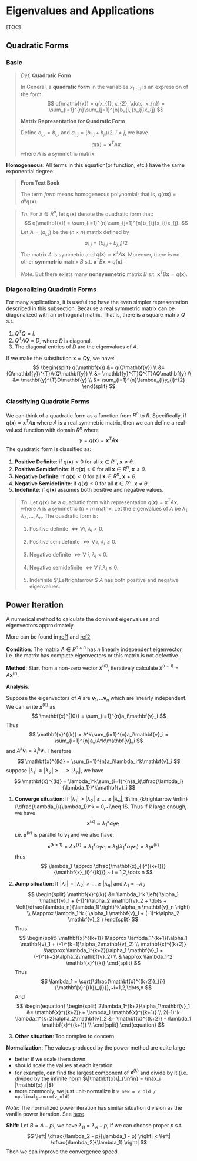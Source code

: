 # Eigenvalues and Applications #

[TOC]

## Quadratic Forms ##

### Basic ###

> *Def.* **Quadratic Form**
>
> In General, a **quadratic form** in the variables $x_{1:n}$ is an expression of the form:
> $$
> q(\mathbf{x}) = q(x_{1}, x_{2}, \dots, x_{n}) = \sum_{i=1}^{n}\sum_{j=1}^{n}b_{i,j}x_{i}x_{j}
> $$
>
> **Matrix Representation for Quadratic Form**
>
> Define $a_{i,i} = b_{i,i}$ and $a_{i,j} = (b_{i,j} + b_{ji})/2,\ i\neq j$, we have 
> $$
> q(\mathbf{x}) = \mathbf{x}^{T}A\mathbf{x}
> $$
> where $A$ is a symmetric matrix.



**Homogeneous**: All terms in this equation(or function, etc.) have the same exponential degree.



> **From Text Book**
>
> The term *form* means homogeneous polynomial; that is, $q(a\mathbf{x}) = a^{k}q(\mathbf{x})$. 



> *Th.* For $\mathbf{x}\in R^n$, let $q(\mathbf{x})$ denote the quadratic form that:
> $$
> q(\mathbf{x}) = \sum_{i=1}^{n}\sum_{j=1}^{n}b_{i,j}x_{i}x_{j}.
> $$
> Let $A=(a_{i,j})$ be the $(n\times n)$ matrix defined by
> $$
> a_{i,j} = (b_{i,j} + b_{j,i})/2
> $$
> The matrix $A$ is symmetric and $q(\mathbf{x}) = \mathbf{x}^{T}A\mathbf{x}$. Moreover, there is no other **symmetric** matrix $B$ s.t. $\mathbf{x}^{T}B\mathbf{x} = q(\mathbf{x})$. 
>
> *Note.* But there exists many **nonsymmetric** matrix $B$ s.t. $\mathbf{x}^{T} B \mathbf{x} = q(\mathbf{x})$.



### Diagonalizing Quadratic Forms ###

For many applications, it is useful top have the even simpler representation described in this subsection. Because a real symmetric matrix can be diagonalized with an orthogonal matrix. That is, there is a square matrix $Q$ s.t.

1. $Q^TQ=I$.
2. $Q^TAQ=D$, where $D$ is diagonal.
3. The diagonal entries of $D$ are the eigenvalues of $A$.

If we make the substitution $\mathbf{x} = Q\mathbf{y}$, we have:
$$
\begin{split}
q(\mathbf{x}) &= q(Q\mathbf{y}) \\
&= (Q\mathbf{y})^{T}A(Q\mathbf{y}) \\
&= \mathbf{y}^{T}Q^{T}AQ\mathbf{y} \\
&= \mathbf{y}^{T}D\mathbf{y} \\
&= \sum_{i=1}^{n}\lambda_{i}y_{i}^{2}
\end{split}
$$


### Classifying Quadratic Forms ###

We can think of a quadratic form as a function from $R^n$ to $R$. Specifically, if $q(\mathbf{x}) = \mathbf{x}^{T}A\mathbf{x}$ where $A$ is a real symmetric matrix, then we can define a real-valued function with domain $R^n$ where
$$
y = q(\mathbf{x}) = \mathbf{x}^{T}A\mathbf{x}
$$
The quadratic form is classified as:

1. **Positive Definite**: if $q(\mathbf{x}) > 0$ for all $\mathbf{x}\in R^n$, $\mathbf{x}\neq \theta$.
2. **Positive Semidefinite**: if $q(\mathbf{x}) \geq 0$ for all $\mathbf{x}\in R^n$, $\mathbf{x}\neq \theta$.
3. **Negative Definite**: if $q(\mathbf{x}) < 0$ for all $\mathbf{x}\in R^n$, $\mathbf{x}\neq \theta$.
4. **Negative Semidefinite**: if $q(\mathbf{x}) \leq 0$ for all $\mathbf{x}\in R^n$, $\mathbf{x}\neq \theta$.
5. **Indefinite**: if $q(\mathbf{x})$ assumes both positive and negative values.



> *Th.* Let $q(\mathbf{x})$ be a quadratic form with representation $q(\mathbf{x}) = \mathbf{x}^{T}A\mathbf{x}$, where $A$ is a symmetric $(n\times n)$ matrix. Let the eigenvalues of $A$ be $\lambda_{1}, \lambda_{2}, \dots, \lambda_{n}$. The quadratic form is:
>
> 1. Positive definite $\Leftrightarrow \forall i,\ \lambda_{i}>0$.
>
> 2. Positive semidefinite $\Leftrightarrow  \forall\ i,\ \lambda_{i} \geq 0$.
>
> 3. Negative definite $\Leftrightarrow  \forall\ i,\ \lambda_{i}<0$.
>
> 4. Negative semidefinite $\Leftrightarrow \forall\ i,\lambda_{i}\leq 0$.
>
> 5. Indefinite $\Leftrightarrow $ $A$ has both positive and negative eigenvalues.





## Power Iteration

A numerical method to calculate the dominant eigenvalues and eigenvectors approximately.

More can be found in [ref1](http://staff.ustc.edu.cn/~rui/ppt/num/num-eigen-power.html) and [ref2](http://mlwiki.org/index.php/Power_Iteration)

**Condition**: The matrix $A \in R^{n\times n}$ has $n$ linearly independent eigenvector, i.e. the matrix has complete eigenvectors or this matrix is not defective.



**Method**: Start from a non-zero vector $\mathbf{x}^{(0)}$, iteratively calculate $\mathbf{x}^{(t+1)} = A\mathbf{x}^{(t)}$.



**Analysis**:

Suppose the eigenvectors of $A$ are $\mathbf{v}_1, \dots \mathbf{v}_n$ which are linearly independent. We can write $\mathbf{x}^{(0)}$ as 
$$
\mathbf{x}^{(0)} = \sum_{i=1}^{n}a_i\mathbf{v}_i
$$
Thus
$$
\mathbf{x}^{(k)} = A^k\sum_{i=1}^{n}a_i\mathbf{v}_i = \sum_{i=1}^{n}a_iA^k\mathbf{v}_i
$$
and $A^k \mathbf{v}_i = \lambda_i^k \mathbf{v}_i$. Therefore
$$
\mathbf{x}^{(k)} = \sum_{i=1}^{n}a_i\lambda_i^k\mathbf{v}_i
$$
suppose $|\lambda_1| \geq |\lambda_2| \geq \dots \geq |\lambda_n|$, we have
$$
\mathbf{x}^{(k)} = \lambda_1^k\sum_{i=1}^{n}a_i(\dfrac{\lambda_i}{\lambda_1})^k\mathbf{v}_i
$$

1. **Converge situation**: If $|\lambda_1| > |\lambda_2| \geq \dots \geq |\lambda_n|$,  $\lim_{k\rightarrow \infin} (\dfrac{\lambda_i}{\lambda_1})^k = 0,~i\neq  1$. Thus if $k$ large enough, we have
   $$
   \mathbf{x}^{(k)} \approx \lambda_1^k \alpha_1 \mathbf{v}_1
   $$
   i.e. $\mathbf{x}^{(k)}$ is parallel to $\mathbf{v}_1$ and we also have:
   $$
   \mathbf{x}^{(k+1)} = A\mathbf{x}^{(k)} \approx \lambda_1^k \alpha_1 \mathbf{v}_1 = \lambda_1 (\lambda_1^k \alpha_1 \mathbf{v}_1) \approx \lambda_1 \mathbf{x}^{(k)}
   $$
   thus
   $$
   \lambda_1 \approx \dfrac{\mathbf{x}_{i}^{(k+1)}}{\mathbf{x}_{i}^{(k)}},~ i = 1,2,\dots n
   $$

2. **Jump situation**: If $|\lambda_1| = |\lambda_2| > \dots \geq |\lambda_n|$ and $\lambda_1 = -\lambda_2$
   $$
   \begin{split}
   \mathbf{x}^{(k)} &= \lambda_1^k \left( \alpha_1 \mathbf{v}_1 + (-1)^k\alpha_2 \mathbf{v}_2 + \dots + \left(\dfrac{\lambda_n}{\lambda_1}\right)^k\alpha_n \mathbf{v}_n \right) \\
   &\approx \lambda_1^k ( \alpha_1 \mathbf{v}_1 + (-1)^k\alpha_2 \mathbf{v}_2 )
   \end{split}
   $$
   Thus
   $$
   \begin{split}
   \mathbf{x}^{(k+1)} &\approx \lambda_1^{k+1}(\alpha_1 \mathbf{v}_1 + (-1)^{k+1}\alpha_2\mathbf{v}_2) \\
   \mathbf{x}^{(k+2)} &\approx \lambda_1^{k+2}(\alpha_1 \mathbf{v}_1 + (-1)^{k+2}\alpha_2\mathbf{v}_2) \\
   & \approx \lambda_1^2 \mathbf{x}^{(k)}
   \end{split}
   $$
   Thus
   $$
   \lambda_1 = \sqrt{\dfrac{\mathbf{x}^{(k+2)}_{i}}{\mathbf{x}^{(k)}_{i}}},~i=1,2,\dots,n
   $$
   And
   $$
   \begin{equation}
   \begin{split}
   2\lambda_1^{k+2}\alpha_1\mathbf{v}_1 &= \mathbf{x}^{(k+2)} + \lambda_1 \mathbf{x}^{(k+1)} \\ 
   2(-1)^k \lambda_1^{k+2}\alpha_2\mathbf{v}_2 &= \mathbf{x}^{(k+2)} - \lambda_1 \mathbf{x}^{(k+1)} \\ 
   \end{split}
   \end{equation}
   $$

3. **Other situation**: Too complex to concern



**Normalization**: The values produced by the power method are quite large

- better if we scale them down
- should scale the values at each iteration
- for example, can find the largest component of $\mathbf{x}^{(k)}$ and divide by it (i.e. divided by the infinite norm $\|\mathbf{x}\|_{\infin} = \max_i |\mathbf{x}_i|$)
- more commonly, we just unit-normalize it `v_new = v_old / np.linalg.norm(v_old)`

*Note*: The normalized power iteration has similar situation division as the vanilla power iteration. See [here](http://staff.ustc.edu.cn/~rui/ppt/num/num-eigen-power.html#/eigen-power-regular). 



**Shift**: Let $B = A - pI$, we have $\lambda_B = \lambda_A - p$, if we can choose proper $p$ s.t. 
$$
\left| \dfrac{\lambda_2 - p}{\lambda_1 - p} \right| < \left| \dfrac{\lambda_2}{\lambda_1} \right|
$$
Then we can improve the convergence speed.

